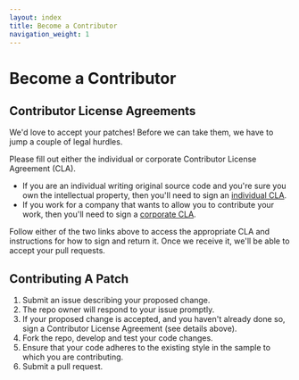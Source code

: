 ```yaml
---
layout: index
title: Become a Contributor
navigation_weight: 1
---
```


# Become a Contributor

## Contributor License Agreements

We'd love to accept your patches! Before we can take them, we have to
jump a couple of legal hurdles.

Please fill out either the individual or corporate Contributor License
Agreement (CLA).

  * If you are an individual writing original source code and you're sure
  you own the intellectual property, then you'll need to sign an [individual CLA](https://developers.google.com/open-source/cla/individual).
  * If you work for a company that wants to allow you to contribute your work,
  then you'll need to sign a [corporate CLA](https://developers.google.com/open-source/cla/corporate).

Follow either of the two links above to access the appropriate CLA and
instructions for how to sign and return it. Once we receive it, we'll be able
to accept your pull requests.

## Contributing A Patch

1. Submit an issue describing your proposed change.
1. The repo owner will respond to your issue promptly.
1. If your proposed change is accepted, and you haven't already done so,
sign a Contributor License Agreement (see details above).
1. Fork the repo, develop and test your code changes.
1. Ensure that your code adheres to the existing style in the sample to which
you are contributing.
1. Submit a pull request.
